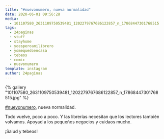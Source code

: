 ```yaml
---
title: "#nuevonumero, nueva normalidad"
date: 2020-06-01 09:56:28
media: 
  - 101107580_2631109750539481_1202279767686122857_n_17868447301768515.jpg
tags: 
  - 24paginas
  - stuff
  - stayhome
  - yoesperoamilibrero
  - yomequedoencasa
  - tebeos
  - comic
  - nuevonumero
template: instagram
author: 24paginas
---
```


{% gallery "101107580_2631109750539481_1202279767686122857_n_17868447301768515.jpg" %}

[#nuevonumero](/etiquetas/nuevonumero), nueva normalidad.

Todo vuelve, poco a poco. Y las librerías necesitan que los lectores también volvamos. Apoyad a los pequeños negocios y cuidaos mucho.

¡Salud y tebeos!
